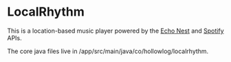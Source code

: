 LocalRhythm
===========

This is a location-based music player powered by the [Echo Nest](https://developer.echonest.com/) and [Spotify](https://developer.spotify.com/) APIs.

The core java files live in /app/src/main/java/co/hollowlog/localrhythm.
